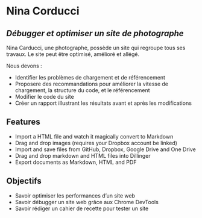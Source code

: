 # Nina Corducci
## _Débugger et optimiser un site de photographe_

Nina Carducci, une photographe, possède un site qui regroupe tous ses travaux. Le site peut être optimisé, amélioré et allégé.

Nous devons :
- Identifier les problèmes de chargement et de référencement
- Proposere des recommandations pour améliorer la vitesse de chargement, la structure du code, et le référencement
- Modifier le code du site
- Créer un rapport illustrant les résultats avant et après les modifications

## Features

- Import a HTML file and watch it magically convert to Markdown
- Drag and drop images (requires your Dropbox account be linked)
- Import and save files from GitHub, Dropbox, Google Drive and One Drive
- Drag and drop markdown and HTML files into Dillinger
- Export documents as Markdown, HTML and PDF

## Objectifs
- Savoir optimiser les performances d’un site web
- Savoir débugger un site web grâce aux Chrome DevTools
- Savoir rédiger un cahier de recette pour tester un site
